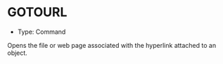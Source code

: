 # GOTOURL

- Type: Command

Opens the file or web page associated with the hyperlink attached to an object.
